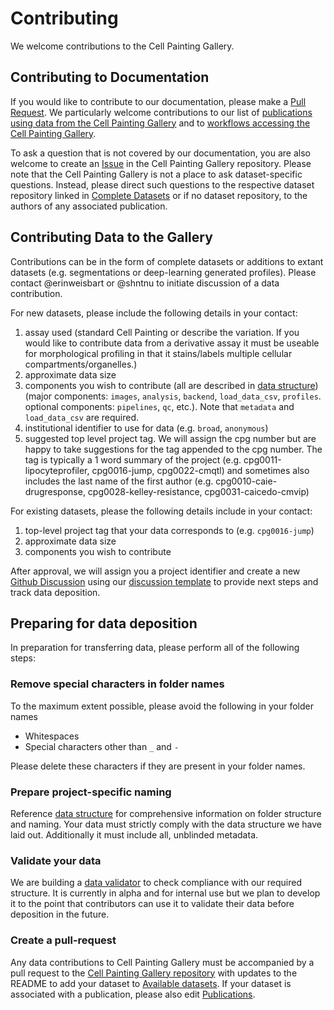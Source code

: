 # Contributing

We welcome contributions to the Cell Painting Gallery.

## Contributing to Documentation

If you would like to contribute to our documentation, please make a [Pull Request](https://github.com/broadinstitute/cellpainting-gallery/pulls).
We particularly welcome contributions to our list of [publications using data from the Cell Painting Gallery](publications.md) and to [workflows accessing the Cell Painting Gallery](workflows.md).

To ask a question that is not covered by our documentation, you are also welcome to create an [Issue](https://github.com/broadinstitute/cellpainting-gallery/issues) in the Cell Painting Gallery repository.
Please note that the Cell Painting Gallery is not a place to ask dataset-specific questions.
Instead, please direct such questions to the respective dataset repository linked in [Complete Datasets](complete_datasets.md) or if no dataset repository, to the authors of any associated publication.

## Contributing Data to the Gallery

Contributions can be in the form of complete datasets or additions to extant datasets (e.g. segmentations or deep-learning generated profiles).
Please contact @erinweisbart or @shntnu to initiate discussion of a data contribution.

For new datasets, please include the following details in your contact:

1) assay used (standard Cell Painting or describe the variation. If you would like to contribute data from a derivative assay it must be useable for morphological profiling in that it stains/labels multiple cellular compartments/organelles.)
2) approximate data size
3) components you wish to contribute (all are described in [data structure](data_structure.md)) (major components: `images`, `analysis`, `backend`, `load_data_csv`, `profiles`. optional components: `pipelines`, `qc`, etc.). Note that `metadata` and `load_data_csv` are required.
4) institutional identifier to use for data (e.g. `broad`, `anonymous`)
5) suggested top level project tag.
We will assign the cpg number but are happy to take suggestions for the tag appended to the cpg number.
The tag is typically a 1 word summary of the project (e.g. cpg0011-lipocyteprofiler, cpg0016-jump, cpg0022-cmqtl) and sometimes also includes the last name of the first author (e.g. cpg0010-caie-drugresponse, cpg0028-kelley-resistance, cpg0031-caicedo-cmvip)

For existing datasets, please  the following details include in your contact:

1) top-level project tag that your data corresponds to (e.g. `cpg0016-jump`)
2) approximate data size
3) components you wish to contribute

After approval, we will assign you a project identifier and create a new [Github Discussion](https://github.com/broadinstitute/cellpainting-gallery/discussions) using our [discussion template](https://github.com/broadinstitute/cellpainting-gallery/discussions/66) to provide next steps and track data deposition.

## Preparing for data deposition

In preparation for transferring data, please perform all of the following steps:

### Remove special characters in folder names

To the maximum extent possible, please avoid the following in your folder names

- Whitespaces
- Special characters other than `_` and `-`

Please delete these characters if they are present in your folder names.

### Prepare project-specific naming

Reference [data structure](data_structure.md) for comprehensive information on folder structure and naming.
Your data must strictly comply with the data structure we have laid out.
Additionally it must include all, unblinded metadata.

### Validate your data

We are building a [data validator](http://github.com/broadinstitute/cpg/cpgdata) to check compliance with our required structure.
It is currently in alpha and for internal use but we plan to develop it to the point that contributors can use it to validate their data before deposition in the future.

### Create a pull-request

Any data contributions to Cell Painting Gallery must be accompanied by a pull request to the [Cell Painting Gallery repository](https://github.com/broadinstitute/cellpainting-gallery/) with updates to the README to add your dataset to [Available datasets](https://github.com/broadinstitute/cellpainting-gallery/blob/main/README.md).
If your dataset is associated with a publication, please also edit [Publications](https://github.com/broadinstitute/cellpainting-gallery/blob/main/documentation/publications.md).
